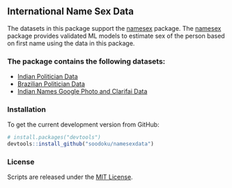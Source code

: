 ## International Name Sex Data

The datasets in this package support the [namesex](https://github.com/soodoku/namesex) package. The [namesex](https://github.com/soodoku/namesex) package provides validated ML models to estimate sex of the person based on first name using the data in this package.  

### The package contains the following datasets:

* [Indian Politician Data](https://github.com/soodoku/indian-politician-bios)  
* [Brazilian Politician Data](http://lukesonnet.github.io/data/)
* [Indian Names Google Photo and Clarifai Data](https://github.com/soodoku/clarifai_gender)

### Installation

To get the current development version from GitHub:

```r
# install.packages("devtools")
devtools::install_github("soodoku/namesexdata")
```

### License

Scripts are released under the [MIT License](https://opensource.org/licenses/MIT).
